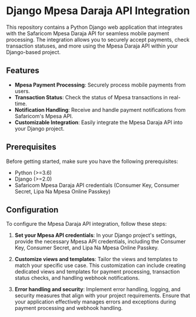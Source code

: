 # Django Mpesa Daraja API Integration
This repository contains a Python Django web application that integrates with the Safaricom Mpesa Daraja API for seamless mobile payment processing. The integration allows you to securely accept payments, check transaction statuses, and more using the Mpesa Daraja API within your Django-based project.

## Features
- **Mpesa Payment Processing**: Securely process mobile payments from users.
- **Transaction Status**: Check the status of Mpesa transactions in real-time.
- **Notification Handling**: Receive and handle payment notifications from Safaricom's Mpesa API.
- **Customizable Integration**: Easily integrate the Mpesa Daraja API into your Django project.

## Prerequisites
Before getting started, make sure you have the following prerequisites:

- Python (>=3.6)
- Django (>=2.0)
- Safaricom Mpesa Daraja API credentials (Consumer Key, Consumer Secret, Lipa Na Mpesa Online Passkey)

## Configuration

To configure the Mpesa Daraja API integration, follow these steps:

1. **Set your Mpesa API credentials**: In your Django project's settings, provide the necessary Mpesa API credentials, including the Consumer Key, Consumer Secret, and Lipa Na Mpesa Online Passkey.

2. **Customize views and templates**: Tailor the views and templates to match your specific use case. This customization can include creating dedicated views and templates for payment processing, transaction status checks, and handling webhook notifications.

3. **Error handling and security**: Implement error handling, logging, and security measures that align with your project requirements. Ensure that your application effectively manages errors and exceptions during payment processing and webhook handling.


